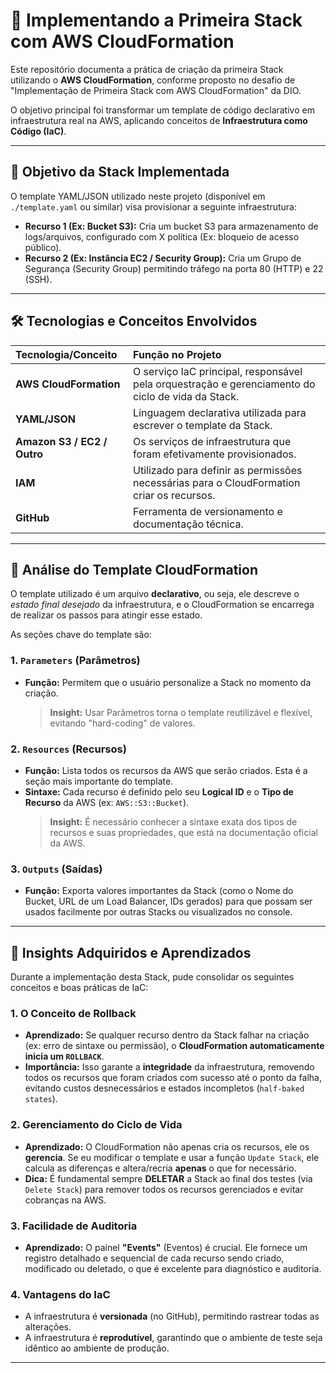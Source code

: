 # 🚀 Implementando a Primeira Stack com AWS CloudFormation

Este repositório documenta a prática de criação da primeira Stack utilizando o **AWS CloudFormation**, conforme proposto no desafio de "Implementação de Primeira Stack com AWS CloudFormation" da DIO.

O objetivo principal foi transformar um template de código declarativo em infraestrutura real na AWS, aplicando conceitos de **Infraestrutura como Código (IaC)**.

---

## 🎯 Objetivo da Stack Implementada

O template YAML/JSON utilizado neste projeto (disponível em `./template.yaml` ou similar) visa provisionar a seguinte infraestrutura:

* **Recurso 1 (Ex: Bucket S3):** Cria um bucket S3 para armazenamento de logs/arquivos, configurado com X política (Ex: bloqueio de acesso público).
* **Recurso 2 (Ex: Instância EC2 / Security Group):** Cria um Grupo de Segurança (Security Group) permitindo tráfego na porta 80 (HTTP) e 22 (SSH).

---

## 🛠️ Tecnologias e Conceitos Envolvidos

| Tecnologia/Conceito | Função no Projeto |
| :--- | :--- |
| **AWS CloudFormation** | O serviço IaC principal, responsável pela orquestração e gerenciamento do ciclo de vida da Stack. |
| **YAML/JSON** | Linguagem declarativa utilizada para escrever o template da Stack. |
| **Amazon S3 / EC2 / Outro** | Os serviços de infraestrutura que foram efetivamente provisionados. |
| **IAM** | Utilizado para definir as permissões necessárias para o CloudFormation criar os recursos. |
| **GitHub** | Ferramenta de versionamento e documentação técnica. |

---

## 📝 Análise do Template CloudFormation

O template utilizado é um arquivo **declarativo**, ou seja, ele descreve o *estado final desejado* da infraestrutura, e o CloudFormation se encarrega de realizar os passos para atingir esse estado.

As seções chave do template são:

### 1. `Parameters` (Parâmetros)
* **Função:** Permitem que o usuário personalize a Stack no momento da criação.
    > **Insight:** Usar Parâmetros torna o template reutilizável e flexível, evitando "hard-coding" de valores.

### 2. `Resources` (Recursos)
* **Função:** Lista todos os recursos da AWS que serão criados. Esta é a seção mais importante do template.
* **Sintaxe:** Cada recurso é definido pelo seu **Logical ID** e o **Tipo de Recurso** da AWS (ex: `AWS::S3::Bucket`).
    > **Insight:** É necessário conhecer a sintaxe exata dos tipos de recursos e suas propriedades, que está na documentação oficial da AWS.

### 3. `Outputs` (Saídas)
* **Função:** Exporta valores importantes da Stack (como o Nome do Bucket, URL de um Load Balancer, IDs gerados) para que possam ser usados facilmente por outras Stacks ou visualizados no console.

---

## 🧠 Insights Adquiridos e Aprendizados

Durante a implementação desta Stack, pude consolidar os seguintes conceitos e boas práticas de IaC:

### 1. O Conceito de Rollback
* **Aprendizado:** Se qualquer recurso dentro da Stack falhar na criação (ex: erro de sintaxe ou permissão), o **CloudFormation automaticamente inicia um `ROLLBACK`**.
* **Importância:** Isso garante a **integridade** da infraestrutura, removendo todos os recursos que foram criados com sucesso até o ponto da falha, evitando custos desnecessários e estados incompletos (`half-baked states`).

### 2. Gerenciamento do Ciclo de Vida
* **Aprendizado:** O CloudFormation não apenas cria os recursos, ele os **gerencia**. Se eu modificar o template e usar a função `Update Stack`, ele calcula as diferenças e altera/recria **apenas** o que for necessário.
* **Dica:** É fundamental sempre **DELETAR** a Stack ao final dos testes (via `Delete Stack`) para remover todos os recursos gerenciados e evitar cobranças na AWS.

### 3. Facilidade de Auditoria
* **Aprendizado:** O painel **"Events"** (Eventos) é crucial. Ele fornece um registro detalhado e sequencial de cada recurso sendo criado, modificado ou deletado, o que é excelente para diagnóstico e auditoria.

### 4. Vantagens do IaC
* A infraestrutura é **versionada** (no GitHub), permitindo rastrear todas as alterações.
* A infraestrutura é **reprodutível**, garantindo que o ambiente de teste seja idêntico ao ambiente de produção.

---
